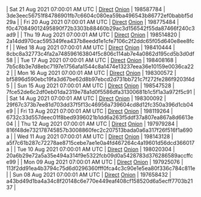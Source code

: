 | Sat 21 Aug 2021 07:00:01 AM UTC | [Direct](https://oshi.at/hjcLkh) [Onion](http://oshiatwowvdbshka.onion/hjcLkh) | 198587784 | 3de3eec56751f84786901fb7c6604c080ea59ba496543b86772ef0babbf5d29a | 
| Fri 20 Aug 2021 07:00:01 AM UTC | [Direct](https://oshi.at/qJsGLP) [Onion](http://oshiatwowvdbshka.onion/qJsGLP) | 198775484 | f0c470849012495890f72b3303b88460b29ac3d156542f55da87466f240c3ad9 | 
| Thu 19 Aug 2021 07:00:01 AM UTC | [Direct](https://oshi.at/yRqDXk) [Onion](http://oshiatwowvdbshka.onion/yRqDXk) | 198514820 | 2a14dd970cac595349fea437b8eedd1e1cfe7106c2f2ddc65f05d640e8ee8fcf | 
| Wed 18 Aug 2021 07:00:01 AM UTC | [Direct](https://oshi.at/wrTXNj) [Onion](http://oshiatwowvdbshka.onion/wrTXNj) | 198410444 | 8cbc8a32773c4fa2a748596163804f5c806c114ab7e4a0862d195cd5b3d0df58 | 
| Tue 17 Aug 2021 07:00:01 AM UTC | [Direct](https://oshi.at/tAeroF) [Onion](http://oshiatwowvdbshka.onion/tAeroF) | 198408168 | 7b5c8b3e7d8ebc7197e1756afa1544c8a1474e13237eea36e10159e0036ca222 | 
| Mon 16 Aug 2021 07:00:01 AM UTC | [Direct](https://oshi.at/hBrbEj) [Onion](http://oshiatwowvdbshka.onion/hBrbEj) | 198300572 | bf5896d590ebc19fa3d67be62d8b97ebcd2d731bb721c7f272fe286f9203f4d5 | 
| Sun 15 Aug 2021 07:00:01 AM UTC | [Direct](https://oshi.at/xcALwp) [Onion](http://oshiatwowvdbshka.onion/xcALwp) | 198547528 | 7fce52de6c2df0eb01da2319e78a1d0f5586dfa31300681b1c5f1a3a972f5c91 | 
| Sat 14 Aug 2021 07:00:01 AM UTC | [Direct](https://oshi.at/HHVCRD) [Onion](http://oshiatwowvdbshka.onion/HHVCRD) | 198300092 | 29f67c373b7ee81d703dd37f5f13c46956a739604cd8d12fc350a396d1cb04e9 | 
| Fri 13 Aug 2021 07:00:01 AM UTC | [Direct](https://oshi.at/rtXyxw) [Onion](http://oshiatwowvdbshka.onion/rtXyxw) | 198119264 | 6732c33d557deec01f8bed9396021b1dd6a263f5ddf37a807ea867a8d6613e04 | 
| Thu 12 Aug 2021 07:00:01 AM UTC | [Direct](https://oshi.at/xuRzPV) [Onion](http://oshiatwowvdbshka.onion/xuRzPV) | 197979284 | 816f48de732178745857b3008860fec2c207513bada0a6a317f26f516f1a690a | 
| Wed 11 Aug 2021 07:00:01 AM UTC | [Direct](https://oshi.at/wrNQTN) [Onion](http://oshiatwowvdbshka.onion/wrNQTN) | 198143128 | a5f7c61b287c72278ae8715cebe7ae1e0a4fd467264c4a19601d56dcd366017a | 
| Tue 10 Aug 2021 07:00:01 AM UTC | [Direct](https://oshi.at/pFirWZ) [Onion](http://oshiatwowvdbshka.onion/pFirWZ) | 198020304 | 20a6b29e72a5a35e494a314f9e5322fcb09d0a5428783d376286589accffce99 | 
| Mon 09 Aug 2021 07:00:01 AM UTC | [Direct](https://oshi.at/yfyoxJ) [Onion](http://oshiatwowvdbshka.onion/yfyoxJ) | 197925076 | 113f2dd91ea4b3794c75d6d0296360fff0fca4c3c90e1e5ea80f336c784c811e | 
| Sun 08 Aug 2021 07:00:01 AM UTC | [Direct](https://oshi.at/imVgrK) [Onion](http://oshiatwowvdbshka.onion/imVgrK) | 197658432 | a43bd49d1ba4a34c8f20148c6e770e449eaf408cf158520d6a5ecff7703b2137 | 

